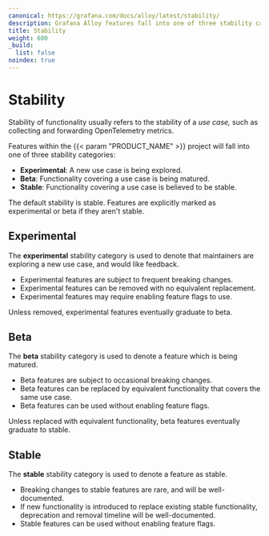 ```yaml
---
canonical: https://grafana.com/docs/alloy/latest/stability/
description: Grafana Alloy features fall into one of three stability categories, experimental, beta, or stable
title: Stability
weight: 600
_build:
  list: false
noindex: true
---
```


# Stability

Stability of functionality usually refers to the stability of a _use case,_ such as collecting and forwarding OpenTelemetry metrics.

Features within the {{< param "PRODUCT_NAME" >}} project will fall into one of three stability categories:

* **Experimental**: A new use case is being explored.
* **Beta**: Functionality covering a use case is being matured.
* **Stable**: Functionality covering a use case is believed to be stable.

The default stability is stable.
Features are explicitly marked as experimental or beta if they aren't stable.

## Experimental

The **experimental** stability category is used to denote that maintainers are
exploring a new use case, and would like feedback.

* Experimental features are subject to frequent breaking changes.
* Experimental features can be removed with no equivalent replacement.
* Experimental features may require enabling feature flags to use.

Unless removed, experimental features eventually graduate to beta.

## Beta

The **beta** stability category is used to denote a feature which is being matured.

* Beta features are subject to occasional breaking changes.
* Beta features can be replaced by equivalent functionality that covers the same use case.
* Beta features can be used without enabling feature flags.

Unless replaced with equivalent functionality, beta features eventually graduate to stable.

## Stable

The **stable** stability category is used to denote a feature as stable.

* Breaking changes to stable features are rare, and will be well-documented.
* If new functionality is introduced to replace existing stable functionality, deprecation and removal timeline will be well-documented.
* Stable features can be used without enabling feature flags.
